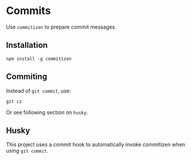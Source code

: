 # Commits

Use `commitizen` to prepare commit messages.

## Installation

```shell
npm install -g commitizen
```

## Commiting

Instead of `git commit`, use:

```shell
git cz
```

Or see following section on `husky`.

## Husky

This project uses a commit hook to automatically invoke commitizen when using `git commit`.
